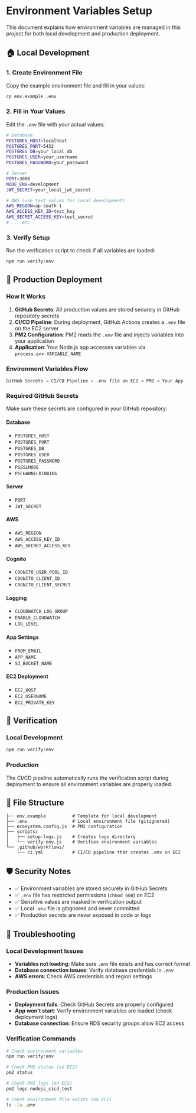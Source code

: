 # Environment Variables Setup

This document explains how environment variables are managed in this project for both local development and production deployment.

## 🏠 Local Development

### 1. Create Environment File
Copy the example environment file and fill in your values:

```bash
cp env.example .env
```

### 2. Fill in Your Values
Edit the `.env` file with your actual values:

```bash
# Database
POSTGRES_HOST=localhost
POSTGRES_PORT=5432
POSTGRES_DB=your_local_db
POSTGRES_USER=your_username
POSTGRES_PASSWORD=your_password

# Server
PORT=3000
NODE_ENV=development
JWT_SECRET=your_local_jwt_secret

# AWS (use test values for local development)
AWS_REGION=ap-south-1
AWS_ACCESS_KEY_ID=test_key
AWS_SECRET_ACCESS_KEY=test_secret
# ... etc
```

### 3. Verify Setup
Run the verification script to check if all variables are loaded:

```bash
npm run verify:env
```

## 🚀 Production Deployment

### How It Works

1. **GitHub Secrets**: All production values are stored securely in GitHub repository secrets
2. **CI/CD Pipeline**: During deployment, GitHub Actions creates a `.env` file on the EC2 server
3. **PM2 Configuration**: PM2 reads the `.env` file and injects variables into your application
4. **Application**: Your Node.js app accesses variables via `process.env.VARIABLE_NAME`

### Environment Variables Flow

```
GitHub Secrets → CI/CD Pipeline → .env file on EC2 → PM2 → Your App
```

### Required GitHub Secrets

Make sure these secrets are configured in your GitHub repository:

#### Database
- `POSTGRES_HOST`
- `POSTGRES_PORT`
- `POSTGRES_DB`
- `POSTGRES_USER`
- `POSTGRES_PASSWORD`
- `PGSSLMODE`
- `PGCHANNELBINDING`

#### Server
- `PORT`
- `JWT_SECRET`

#### AWS
- `AWS_REGION`
- `AWS_ACCESS_KEY_ID`
- `AWS_SECRET_ACCESS_KEY`

#### Cognito
- `COGNITO_USER_POOL_ID`
- `COGNITO_CLIENT_ID`
- `COGNITO_CLIENT_SECRET`

#### Logging
- `CLOUDWATCH_LOG_GROUP`
- `ENABLE_CLOUDWATCH`
- `LOG_LEVEL`

#### App Settings
- `FROM_EMAIL`
- `APP_NAME`
- `S3_BUCKET_NAME`

#### EC2 Deployment
- `EC2_HOST`
- `EC2_USERNAME`
- `EC2_PRIVATE_KEY`

## 🔧 Verification

### Local Development
```bash
npm run verify:env
```

### Production
The CI/CD pipeline automatically runs the verification script during deployment to ensure all environment variables are properly loaded.

## 📁 File Structure

```
├── env.example          # Template for local development
├── .env                 # Local environment file (gitignored)
├── ecosystem.config.js  # PM2 configuration
├── scripts/
│   ├── setup-logs.js    # Creates logs directory
│   └── verify-env.js    # Verifies environment variables
└── .github/workflows/
    └── ci.yml           # CI/CD pipeline that creates .env on EC2
```

## 🛡️ Security Notes

- ✅ Environment variables are stored securely in GitHub Secrets
- ✅ `.env` file has restricted permissions (`chmod 600`) on EC2
- ✅ Sensitive values are masked in verification output
- ✅ Local `.env` file is gitignored and never committed
- ✅ Production secrets are never exposed in code or logs

## 🚨 Troubleshooting

### Local Development Issues
- **Variables not loading**: Make sure `.env` file exists and has correct format
- **Database connection issues**: Verify database credentials in `.env`
- **AWS errors**: Check AWS credentials and region settings

### Production Issues
- **Deployment fails**: Check GitHub Secrets are properly configured
- **App won't start**: Verify environment variables are loaded (check deployment logs)
- **Database connection**: Ensure RDS security groups allow EC2 access

### Verification Commands
```bash
# Check environment variables
npm run verify:env

# Check PM2 status (on EC2)
pm2 status

# Check PM2 logs (on EC2)
pm2 logs nodejs_cicd_test

# Check environment file exists (on EC2)
ls -la .env
```

